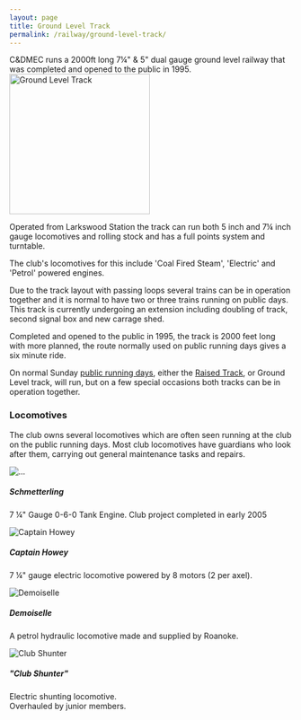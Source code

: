 ```yaml
---
layout: page
title: Ground Level Track
permalink: /railway/ground-level-track/
---
```


<div class="perex">
  C&amp;DMEC runs a 2000ft long 7&frac14;" &amp; 5" dual gauge ground level railway that was completed and opened to the public in 1995.
</div>

<img src="{% asset_path pages/glt-01.jpg %}" alt="Ground Level Track" width="250" class="pull-right hidden-xs">

Operated from Larkswood Station the track can run both 5 inch and 7&frac14; inch gauge locomotives and rolling stock and has a full points system and turntable.

The club's locomotives for this include 'Coal Fired Steam', 'Electric' and 'Petrol' powered engines.

Due to the track layout with passing loops several trains can be in operation together and it is normal to have two or three trains running on public days. This track is currently undergoing an extension including doubling of track, second signal box and new carrage shed.

Completed and opened to the public in 1995, the track is 2000 feet long with more planned, the route normally used on public running days gives a six minute ride.

On normal Sunday [public running days](/railway/public-running), either the [Raised Track](/railway/raised-track), or Ground Level track, will run, but on a few special occasions both tracks can be in operation together.



<h3>Locomotives</h3>

The club owns several locomotives which are often seen running at the club on the public running days. Most club locomotives have guardians who look after them, carrying out general maintenance tasks and repairs.
<div class="row">
  <div class="col-xs-12 col-sm-3">
    <div class="thumbnail">
      <img src="{% asset_path locos/schmetterling.jpg %}" alt="...">
      <div class="caption">
        <h5>Schmetterling</h5>
        <p>7 &frac14;" Gauge 0-6-0 Tank Engine. Club project completed in early 2005<!-- and can be seen passenger hauling on our ground level track. The name "Schmetterling", is German for "Butterfly", which is in keeping with the clubs "****fly", naming.--></p>
      </div>
    </div>
  </div>
  <div class="col-xs-12 col-sm-3">
    <div class="thumbnail">
      <img src="{% asset_path locos/captain-howey.jpg %}" alt="Captain Howey">
      <div class="caption">
        <h5>Captain Howey</h5>
        <p>7 &frac14;" gauge electric locomotive powered by 8 motors (2 per axel).</p>
      </div>
    </div>
  </div>
  <div class="col-xs-12 col-sm-3">
    <div class="thumbnail">
      <img src="{% asset_path locos/demoiselle.jpg %}" alt="Demoiselle">
      <div class="caption">
        <h5>Demoiselle</h5>
        <p>A petrol hydraulic locomotive made and supplied by Roanoke.</p>
      </div>
    </div>
  </div>
  <div class="col-xs-12 col-sm-3">
    <div class="thumbnail">
      <img src="{% asset_path locos/club-shunter.jpg %}" alt="Club Shunter">
      <div class="caption">
        <h5>"Club Shunter"</h5>
        <p>Electric shunting locomotive.<br>Overhauled by junior members.</p>
      </div>
    </div>
  </div>
</div>
